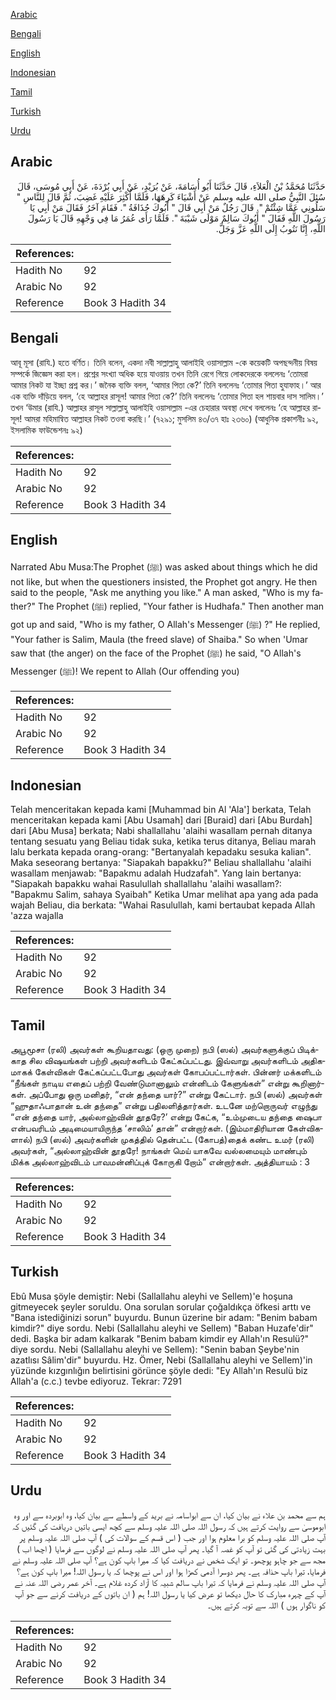 [Arabic](#arabic)

[Bengali](#bengali)

[English](#english)

[Indonesian](#indonesian)

[Tamil](#tamil)

[Turkish](#turkish)

[Urdu](#urdu)

## Arabic


<div dir="rtl" lang="ar" style={{fontSize:'larger',backgroundColor:'#f8f9fa',padding:20}}>
حَدَّثَنَا مُحَمَّدُ بْنُ الْعَلاَءِ، قَالَ حَدَّثَنَا أَبُو أُسَامَةَ، عَنْ بُرَيْدٍ، عَنْ أَبِي بُرْدَةَ، عَنْ أَبِي مُوسَى، قَالَ سُئِلَ النَّبِيُّ صلى الله عليه وسلم عَنْ أَشْيَاءَ كَرِهَهَا، فَلَمَّا أُكْثِرَ عَلَيْهِ غَضِبَ، ثُمَّ قَالَ لِلنَّاسِ ‏"‏ سَلُونِي عَمَّا شِئْتُمْ ‏"‏‏.‏ قَالَ رَجُلٌ مَنْ أَبِي قَالَ ‏"‏ أَبُوكَ حُذَافَةُ ‏"‏‏.‏ فَقَامَ آخَرُ فَقَالَ مَنْ أَبِي يَا رَسُولَ اللَّهِ فَقَالَ ‏"‏ أَبُوكَ سَالِمٌ مَوْلَى شَيْبَةَ ‏"‏‏.‏ فَلَمَّا رَأَى عُمَرُ مَا فِي وَجْهِهِ قَالَ يَا رَسُولَ اللَّهِ، إِنَّا نَتُوبُ إِلَى اللَّهِ عَزَّ وَجَلَّ‏.‏
</div>
<div style={{backgroundColor:'#f8f9fa',padding:20, marginBottom: 10}}><table> <thead> <tr> <th>References:</th> <th></th> </tr> </thead> <tbody><tr><td>Hadith No</td><td>92</td></tr><tr><td>Arabic No</td><td>92</td></tr><tr><td>Reference</td><td>Book 3 Hadith 34</td></tr></tbody></table></div>

## Bengali


<div dir="ltr" lang="bn" style={{fontSize:'larger',backgroundColor:'#f8f9fa',padding:20}}>
আবূ মূসা (রাযি.) হতে বর্ণিত। তিনি বলেন, একদা নবী সাল্লাল্লাহু আলাইহি ওয়াসাল্লাম -কে কয়েকটি অপছন্দনীয় বিষয় সম্পর্কে জিজ্ঞেস করা হল। প্রশ্নের সংখ্যা অধিক হয়ে যাওয়ায় তখন তিনি রেগে গিয়ে লোকদেরকে বললেনঃ ‘তোমরা আমার নিকট যা ইচ্ছা প্রশ্ন কর।’ জনৈক ব্যক্তি বলল, ‘আমার পিতা কে?’ তিনি বললেনঃ ‘তোমার পিতা হুযাফাহ।’ আর এক ব্যক্তি দাঁড়িয়ে বলল, ‘হে আল্লাহর রাসূল! আমার পিতা কে?’ তিনি বললেনঃ ‘তোমার পিতা হল শায়বার দাস সালিম।’ তখন ‘উমার (রাযি.) আল্লাহর রাসূল সাল্লাল্লাহু আলাইহি ওয়াসাল্লাম -এর চেহারার অবস্থা দেখে বললেনঃ ‘হে আল্লাহর রাসূল! আমরা মহিমান্বিত আল্লাহর নিকট তওবা করছি।’ (৭২৯১; মুসলিম ৪৩/৩৭ হাঃ ২৩৬০) (আধুনিক প্রকাশনীঃ ৯২, ইসলামিক ফাউন্ডেশনঃ ৯২)
</div>
<div style={{backgroundColor:'#f8f9fa',padding:20, marginBottom: 10}}><table> <thead> <tr> <th>References:</th> <th></th> </tr> </thead> <tbody><tr><td>Hadith No</td><td>92</td></tr><tr><td>Arabic No</td><td>92</td></tr><tr><td>Reference</td><td>Book 3 Hadith 34</td></tr></tbody></table></div>

## English


<div dir="ltr" lang="en" style={{fontSize:'larger',backgroundColor:'#f8f9fa',padding:20}}>
Narrated Abu Musa:The Prophet (ﷺ) was asked about things which he did not like, but when the questioners insisted, the Prophet got angry. He then said to the people, "Ask me anything you like." A man asked, "Who is my father?" The Prophet (ﷺ) replied, "Your father is Hudhafa." Then another man got up and said, "Who is my father, O Allah's Messenger (ﷺ) ?" He replied, "Your father is Salim, Maula (the freed slave) of Shaiba." So when 'Umar saw that (the anger) on the face of the Prophet (ﷺ) he said, "O Allah's Messenger (ﷺ)! We repent to Allah (Our offending you)
</div>
<div style={{backgroundColor:'#f8f9fa',padding:20, marginBottom: 10}}><table> <thead> <tr> <th>References:</th> <th></th> </tr> </thead> <tbody><tr><td>Hadith No</td><td>92</td></tr><tr><td>Arabic No</td><td>92</td></tr><tr><td>Reference</td><td>Book 3 Hadith 34</td></tr></tbody></table></div>

## Indonesian


<div dir="ltr" lang="id" style={{fontSize:'larger',backgroundColor:'#f8f9fa',padding:20}}>
Telah menceritakan kepada kami [Muhammad bin Al 'Ala'] berkata, Telah menceritakan kepada kami [Abu Usamah] dari [Buraid] dari [Abu Burdah] dari [Abu Musa] berkata; Nabi shallallahu 'alaihi wasallam pernah ditanya tentang sesuatu yang Beliau tidak suka, ketika terus ditanya, Beliau marah lalu berkata kepada orang-orang: "Bertanyalah kepadaku sesuka kalian". Maka seseorang bertanya: "Siapakah bapakku?" Beliau shallallahu 'alaihi wasallam menjawab: "Bapakmu adalah Hudzafah". Yang lain bertanya: "Siapakah bapakku wahai Rasulullah shallallahu 'alaihi wasallam?: "Bapakmu Salim, sahaya Syaibah" Ketika Umar melihat apa yang ada pada wajah Beliau, dia berkata: "Wahai Rasulullah, kami bertaubat kepada Allah 'azza wajalla
</div>
<div style={{backgroundColor:'#f8f9fa',padding:20, marginBottom: 10}}><table> <thead> <tr> <th>References:</th> <th></th> </tr> </thead> <tbody><tr><td>Hadith No</td><td>92</td></tr><tr><td>Arabic No</td><td>92</td></tr><tr><td>Reference</td><td>Book 3 Hadith 34</td></tr></tbody></table></div>

## Tamil


<div dir="ltr" lang="ta" style={{fontSize:'larger',backgroundColor:'#f8f9fa',padding:20}}>
அபூமூசா (ரலி) அவர்கள் கூறியதாவது: (ஒரு முறை) நபி (ஸல்) அவர்களுக்குப் பிடிக்காத சில விஷயங்கள் பற்றி அவர்களிடம் கேட்கப்பட்டது. இவ்வாறு அவர்களிடம் அதிகமாகக் கேள்விகள் கேட்கப்பட்டபோது அவர்கள் கோபப்பட்டார்கள். பின்னர் மக்களிடம் “நீங்கள் நாடிய எதைப் பற்றி வேண்டுமானாலும் என்னிடம் கேளுங்கள்” என்று கூறினார்கள். அப்போது ஒரு மனிதர், “என் தந்தை யார்?” என்று கேட்டார். நபி (ஸல்) அவர்கள் “ஹுதாஃபாதான் உன் தந்தை” என்று பதிலளித்தார்கள். உடனே மற்றொருவர் எழுந்து “என் தந்தை யார், அல்லாஹ்வின் தூதரே?’ என்று கேட்க, “உம்முடைய தந்தை ஷைபா என்பவரிடம் அடிமையாயிருந்த ‘சாலிம்’ தான்” என்றார்கள். (இம்மாதிரியான கேள்விகளால்) நபி (ஸல்) அவர்களின் முகத்தில் தென்பட்ட (கோபத்)தைக் கண்ட உமர் (ரலி) அவர்கள், “அல்லாஹ்வின் தூதரே! நாங்கள் மெய் யாகவே வல்லமையும் மாண்பும் மிக்க அல்லாஹ்விடம் பாவமன்னிப்புக் கோருகி றோம்” என்றார்கள். அத்தியாயம் : 3
</div>
<div style={{backgroundColor:'#f8f9fa',padding:20, marginBottom: 10}}><table> <thead> <tr> <th>References:</th> <th></th> </tr> </thead> <tbody><tr><td>Hadith No</td><td>92</td></tr><tr><td>Arabic No</td><td>92</td></tr><tr><td>Reference</td><td>Book 3 Hadith 34</td></tr></tbody></table></div>

## Turkish


<div dir="ltr" lang="tr" style={{fontSize:'larger',backgroundColor:'#f8f9fa',padding:20}}>
Ebû Musa şöyle demiştir: Nebi (Sallallahu aleyhi ve Sellem)'e hoşuna gitmeyecek şeyler soruldu. Ona sorulan sorular çoğaldıkça öfkesi arttı ve "Bana istediğinizi sorun" buyurdu. Bunun üzerine bir adam: "Benim babam kimdir?" diye sordu. Nebi (Sallallahu aleyhi ve Sellem) "Baban Huzafe'dir" dedi. Başka bir adam kalkarak "Benim babam kimdir ey Allah'ın Resulü?" diye sordu. Nebi (Sallallahu aleyhi ve Sellem): "Senin baban Şeybe'nin azatlısı Sâlim'dir" buyurdu. Hz. Ömer, Nebi (Sallallahu aleyhi ve Sellem)'in yüzünde kızgınlığın belirtisini görünce şöyle dedi: "Ey Allah'ın Resulü biz Allah'a (c.c.) tevbe ediyoruz. Tekrar: 7291
</div>
<div style={{backgroundColor:'#f8f9fa',padding:20, marginBottom: 10}}><table> <thead> <tr> <th>References:</th> <th></th> </tr> </thead> <tbody><tr><td>Hadith No</td><td>92</td></tr><tr><td>Arabic No</td><td>92</td></tr><tr><td>Reference</td><td>Book 3 Hadith 34</td></tr></tbody></table></div>

## Urdu


<div dir="rtl" lang="ur" style={{fontSize:'larger',backgroundColor:'#f8f9fa',padding:20}}>
ہم سے محمد بن علاء نے بیان کیا، ان سے ابواسامہ نے برید کے واسطے سے بیان کیا، وہ ابوبردہ سے اور وہ ابوموسیٰ سے روایت کرتے ہیں کہ رسول اللہ صلی اللہ علیہ وسلم سے کچھ ایسی باتیں دریافت کی گئیں کہ آپ صلی اللہ علیہ وسلم کو برا معلوم ہوا اور جب ( اس قسم کے سوالات کی ) آپ صلی اللہ علیہ وسلم پر بہت زیادتی کی گئی تو آپ کو غصہ آ گیا۔ پھر آپ صلی اللہ علیہ وسلم نے لوگوں سے فرمایا ( اچھا اب ) مجھ سے جو چاہو پوچھو۔ تو ایک شخص نے دریافت کیا کہ میرا باپ کون ہے؟ آپ صلی اللہ علیہ وسلم نے فرمایا، تیرا باپ حذافہ ہے۔ پھر دوسرا آدمی کھڑا ہوا اور اس نے پوچھا کہ یا رسول اللہ! میرا باپ کون ہے؟ آپ صلی اللہ علیہ وسلم نے فرمایا کہ تیرا باپ سالم شبیہ کا آزاد کردہ غلام ہے۔ آخر عمر رضی اللہ عنہ نے آپ کے چہرہ مبارک کا حال دیکھا تو عرض کیا یا رسول اللہ! ہم ( ان باتوں کے دریافت کرنے سے جو آپ کو ناگوار ہوں ) اللہ سے توبہ کرتے ہیں۔
</div>
<div style={{backgroundColor:'#f8f9fa',padding:20, marginBottom: 10}}><table> <thead> <tr> <th>References:</th> <th></th> </tr> </thead> <tbody><tr><td>Hadith No</td><td>92</td></tr><tr><td>Arabic No</td><td>92</td></tr><tr><td>Reference</td><td>Book 3 Hadith 34</td></tr></tbody></table></div>